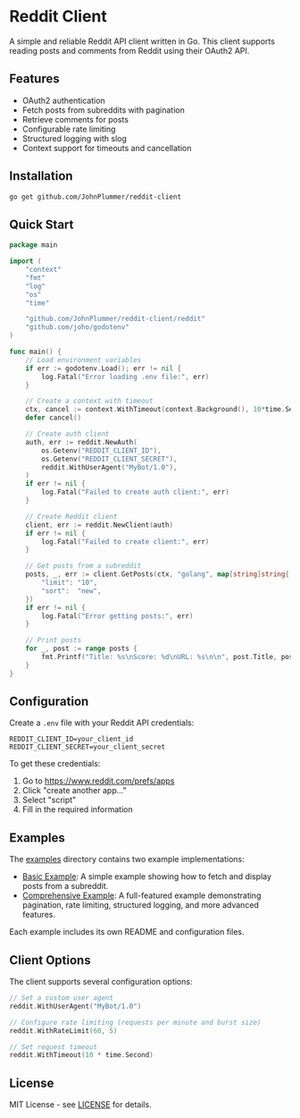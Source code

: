 # Reddit Client

A simple and reliable Reddit API client written in Go. This client supports reading posts and comments from Reddit using their OAuth2 API.

## Features

- OAuth2 authentication
- Fetch posts from subreddits with pagination
- Retrieve comments for posts
- Configurable rate limiting
- Structured logging with slog
- Context support for timeouts and cancellation

## Installation

```bash
go get github.com/JohnPlummer/reddit-client
```

## Quick Start

```go
package main

import (
    "context"
    "fmt"
    "log"
    "os"
    "time"

    "github.com/JohnPlummer/reddit-client/reddit"
    "github.com/joho/godotenv"
)

func main() {
    // Load environment variables
    if err := godotenv.Load(); err != nil {
        log.Fatal("Error loading .env file:", err)
    }

    // Create a context with timeout
    ctx, cancel := context.WithTimeout(context.Background(), 10*time.Second)
    defer cancel()

    // Create auth client
    auth, err := reddit.NewAuth(
        os.Getenv("REDDIT_CLIENT_ID"),
        os.Getenv("REDDIT_CLIENT_SECRET"),
        reddit.WithUserAgent("MyBot/1.0"),
    )
    if err != nil {
        log.Fatal("Failed to create auth client:", err)
    }

    // Create Reddit client
    client, err := reddit.NewClient(auth)
    if err != nil {
        log.Fatal("Failed to create client:", err)
    }

    // Get posts from a subreddit
    posts, _, err := client.GetPosts(ctx, "golang", map[string]string{
        "limit": "10",
        "sort":  "new",
    })
    if err != nil {
        log.Fatal("Error getting posts:", err)
    }

    // Print posts
    for _, post := range posts {
        fmt.Printf("Title: %s\nScore: %d\nURL: %s\n\n", post.Title, post.Score, post.URL)
    }
}
```

## Configuration

Create a `.env` file with your Reddit API credentials:

```text
REDDIT_CLIENT_ID=your_client_id
REDDIT_CLIENT_SECRET=your_client_secret
```

To get these credentials:

1. Go to <https://www.reddit.com/prefs/apps>
2. Click "create another app..."
3. Select "script"
4. Fill in the required information

## Examples

The [examples](examples) directory contains two example implementations:

- [Basic Example](examples/basic): A simple example showing how to fetch and display posts from a subreddit.
- [Comprehensive Example](examples/comprehensive): A full-featured example demonstrating pagination, rate limiting, structured logging, and more advanced features.

Each example includes its own README and configuration files.

## Client Options

The client supports several configuration options:

```go
// Set a custom user agent
reddit.WithUserAgent("MyBot/1.0")

// Configure rate limiting (requests per minute and burst size)
reddit.WithRateLimit(60, 5)

// Set request timeout
reddit.WithTimeout(10 * time.Second)
```

## License

MIT License - see [LICENSE](LICENSE) for details.
